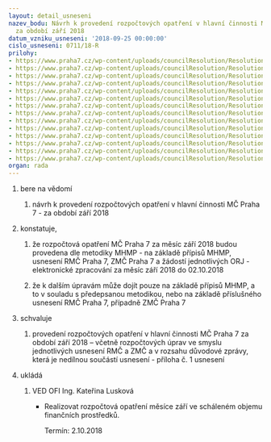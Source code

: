 ```yaml
---
layout: detail_usneseni
nazev_bodu: Návrh k provedení rozpočtových opatření v hlavní činnosti MČ Praha 7 -
  za období září 2018
datum_vzniku_usneseni: '2018-09-25 00:00:00'
cislo_usneseni: 0711/18-R
prilohy:
- https://www.praha7.cz/wp-content/uploads/councilResolution/Resolutions/30252/export/UR_9_2018_JZ_pro_AIP_Safe~394637.docx
- https://www.praha7.cz/wp-content/uploads/councilResolution/Resolutions/30252/export/MHMP_1339929_2018SPODIIsplatka~394638.docx
- https://www.praha7.cz/wp-content/uploads/councilResolution/Resolutions/30252/export/2_Z39_18P77006OPPPR~394639.docx
- https://www.praha7.cz/wp-content/uploads/councilResolution/Resolutions/30252/export/Kopie2_Z39_187006OPPPRprilohakdopisu~394640.xls
- https://www.praha7.cz/wp-content/uploads/councilResolution/Resolutions/30252/export/2_Z39_238P73147SocsluzbySR~394641.docx
- https://www.praha7.cz/wp-content/uploads/councilResolution/Resolutions/30252/export/2_Z39_236P73145Bezdomovectvi~394645.docx
- https://www.praha7.cz/wp-content/uploads/councilResolution/Resolutions/30252/export/2_Z39_235P73144SocsluzbyHMP~394648.docx
- https://www.praha7.cz/wp-content/uploads/councilResolution/Resolutions/30252/export/2_Z39_202P73133Prevencekriminality~394649.docx
- https://www.praha7.cz/wp-content/uploads/councilResolution/Resolutions/30252/export/2_Z39_199P73132Rekonstrukcebytu~394651.docx
- https://www.praha7.cz/wp-content/uploads/councilResolution/Resolutions/30252/export/2_Z39_71P73121VHP1pol2018~394652.docx
- https://www.praha7.cz/wp-content/uploads/councilResolution/Resolutions/30252/export/2_Z39_20P7RO3106UZ96~394653.docx
- https://www.praha7.cz/wp-content/uploads/councilResolution/Resolutions/30252/export/2_Z39_203106UZ96Prilohakdopisu~394654.xlsx
- https://www.praha7.cz/wp-content/uploads/councilResolution/Resolutions/30252/export/2_Z39_6P73107SmartCities~394656.docx
- https://www.praha7.cz/wp-content/uploads/councilResolution/Resolutions/30252/export/export~395411.pdf
organ: rada
---
```

<ol class="urzList_view" id="urzList">
<li id="" class="urzClass1"><span name="1">bere na vědomí</span> 
<ol class="urzOlClass">
<li id="" class="urzClass2" style="TEXT-ALIGN: left"><span><p>návrh k provedení rozpočtových opatření v hlavní činnosti MČ Praha 7 - za období září 2018<br></p></span></li></ol></li>
<li id="" class="urzClass1"><span name="50">konstatuje,</span> 
<ol class="urzOlClass" id="">

<li id="" class="urzClass2" style="TEXT-ALIGN: left"><span><p>že rozpočtová opatření MČ Praha 7 za měsíc září 2018 budou provedena dle metodiky MHMP - na základě přípisů MHMP, usnesení RMČ Praha 7, ZMČ Praha 7 a žádostí jednotlivých ORJ - elektronické zpracování za měsíc září 2018 do 02.10.2018<br></p></span></li>
<li id="" class="urzClass2" style="TEXT-ALIGN: left"><span><p>že k dalším úpravám může dojít pouze na základě přípisů MHMP, a to v souladu s předepsanou metodikou, nebo na základě příslušného usnesení RMČ Praha 7, případně ZMČ Praha 7<br></p></span></li></ol></li>
<li id="" class="urzClass1"><span name="24">schvaluje</span> 
<ol class="urzOlClass">
<li id="" class="urzClass2" style="TEXT-ALIGN: left"><span><p>provedení rozpočtových opatření v hlavní činnosti MČ Praha 7 za období září 2018 – včetně rozpočtových úprav ve smyslu jednotlivých usnesení RMČ a ZMČ a v rozsahu důvodové zprávy, která je nedílnou součástí usnesení - příloha č. 1 usnesení</p></span></li></ol></li><li class="urzClass1" id="urzUkoly"><span name="1">ukládá</span><ol class="urzOlClass"><li class="urzClass2"><span><p>VED OFI Ing. Kateřina Lusková</p></span><ul class="urzUlClass"><li class="urzClass3"><span><p>Realizovat rozpočtová opatření měsíce září ve scháleném objemu finančních prostředků.</p></span><span class="urzUkolTermin">  Termín:&nbsp;2.10.2018</span></li></ul></li></ol></li></ol>